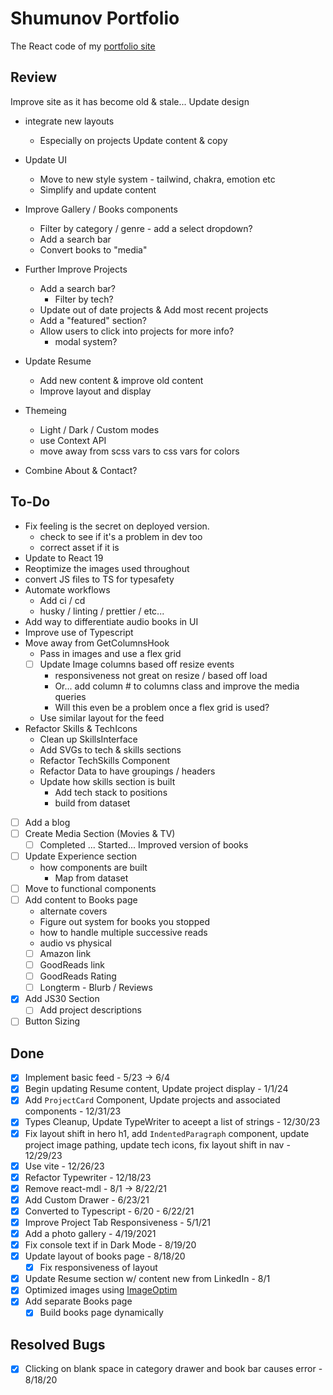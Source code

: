 # Shumunov Portfolio

The React code of my [portfolio site](ShugKnight24.github.io)

## Review

Improve site as it has become old & stale...
Update design
  - integrate new layouts
    - Especially on projects
Update content & copy

- Update UI
  - Move to new style system - tailwind, chakra, emotion etc
  - Simplify and update content

- Improve Gallery / Books components
  - Filter by category / genre - add a select dropdown?
  - Add a search bar
  - Convert books to "media"

- Further Improve Projects
  - Add a search bar?
    - Filter by tech?
  - Update out of date projects & Add most recent projects
  - Add a "featured" section?
  - Allow users to click into projects for more info?
    - modal system?

- Update Resume
  - Add new content & improve old content
  - Improve layout and display

- Themeing
  - Light / Dark / Custom modes
  - use Context API
  - move away from scss vars to css vars for colors

- Combine About & Contact?

## To-Do
- Fix feeling is the secret on deployed version.
  - check to see if it's a problem in dev too
  - correct asset if it is
- Update to React 19
- Reoptimize the images used throughout
- convert JS files to TS for typesafety
- Automate workflows
  - Add ci / cd
  - husky / linting / prettier / etc...
- Add way to differentiate audio books in UI
- Improve use of Typescript
- Move away from GetColumnsHook
  - Pass in images and use a flex grid
  - [ ] Update Image columns based off resize events
    - responsiveness not great on resize / based off load
    - Or... add column # to columns class and improve the media queries
    - Will this even be a problem once a flex grid is used?
  - Use similar layout for the feed
- Refactor Skills & TechIcons
  - Clean up SkillsInterface
  - Add SVGs to tech & skills sections
  - Refactor TechSkills Component
  - Refactor Data to have groupings / headers
  - Update how skills section is built
    - Add tech stack to positions
    - build from dataset
- [ ] Add a blog
- [ ] Create Media Section (Movies & TV)
  - [ ] Completed ... Started... Improved version of books
- [ ] Update Experience section
  - how components are built
    - Map from dataset
- [ ] Move to functional components
- [ ] Add content to Books page
  - alternate covers
  - Figure out system for books you stopped
  - how to handle multiple successive reads
  - audio vs physical
  - [ ] Amazon link
  - [ ] GoodReads link
  - [ ] GoodReads Rating
  - [ ] Longterm - Blurb / Reviews
- [X] Add JS30 Section
  - [ ] Add project descriptions
- [ ] Button Sizing

## Done
- [X] Implement basic feed - 5/23 -> 6/4
- [X] Begin updating Resume content, Update project display - 1/1/24
- [X] Add `ProjectCard` Component, Update projects and associated components - 12/31/23
- [X] Types Cleanup, Update TypeWriter to aceept a list of strings - 12/30/23
- [X] Fix layout shift in hero h1, add `IndentedParagraph` component, update project image pathing, update tech icons, fix layout shift in nav - 12/29/23
- [X] Use vite - 12/26/23
- [X] Refactor Typewriter - 12/18/23
- [X] Remove react-mdl - 8/1 -> 8/22/21
- [X] Add Custom Drawer - 6/23/21
- [X] Converted to Typescript - 6/20 - 6/22/21
- [X] Improve Project Tab Responsiveness - 5/1/21
- [X] Add a photo gallery - 4/19/2021
- [X] Fix console text if in Dark Mode - 8/19/20
- [X] Update layout of books page - 8/18/20
  - [X] Fix responsiveness of layout
- [X] Update Resume section w/ content new from LinkedIn - 8/1
- [X] Optimized images using [ImageOptim](https://imageoptim.com/)
- [X] Add separate Books page
  - [X] Build books page dynamically

## Resolved Bugs
- [X] Clicking on blank space in category drawer and book bar causes error - 8/18/20
